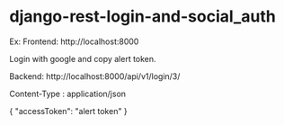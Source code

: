 # django-rest-login-and-social_auth
Ex: 
Frontend: 
http://localhost:8000

Login with google and copy alert token.

Backend:
http://localhost:8000/api/v1/login/3/

Content-Type : application/json

{
	"accessToken": "alert token"
}

